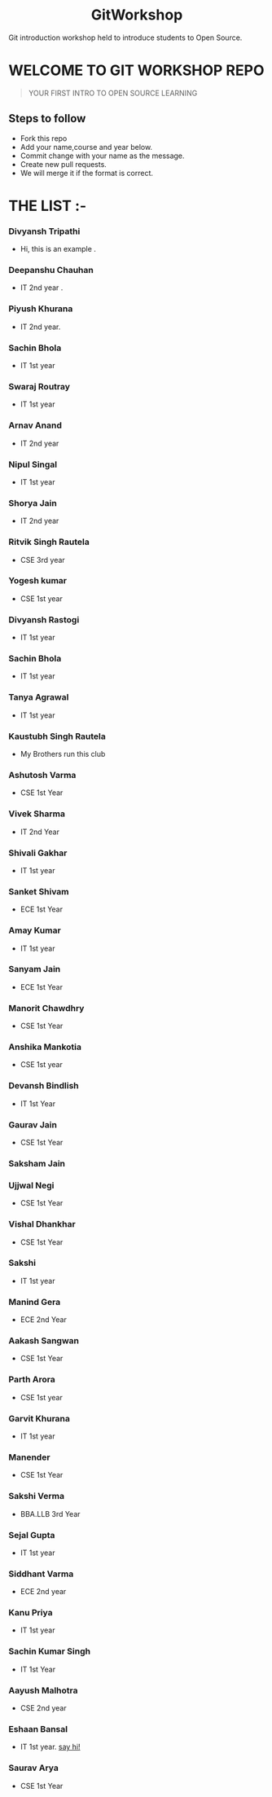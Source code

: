 <h1 align="center">GitWorkshop</h1>

Git introduction workshop held to introduce students to Open Source.

# WELCOME TO GIT WORKSHOP REPO

> YOUR FIRST INTRO TO OPEN SOURCE LEARNING

## Steps to follow
- Fork this repo
- Add your name,course and year below.
- Commit change with your name as the message.
- Create new pull requests.
- We will merge it if the format is correct.

# THE LIST :-

### Divyansh Tripathi
- Hi, this is an example .

### Deepanshu Chauhan
- IT 2nd year .

### Piyush Khurana
- IT 2nd year.

### Sachin Bhola 
- IT 1st year

### Swaraj Routray
- IT 1st year

### Arnav Anand
- IT 2nd year

### Nipul Singal
- IT 1st year

### Shorya Jain
- IT 2nd year

### Ritvik Singh Rautela
- CSE 3rd year

### Yogesh kumar 
- CSE 1st year

### Divyansh Rastogi
- IT 1st year

### Sachin Bhola 
- IT 1st year 

### Tanya Agrawal
- IT 1st year

### Kaustubh Singh Rautela 
- My Brothers run this club

### Ashutosh Varma
- CSE 1st Year

### Vivek Sharma
- IT 2nd Year

### Shivali Gakhar
- IT 1st year

### Sanket Shivam
- ECE 1st Year

### Amay Kumar
- IT 1st year

### Sanyam Jain
- ECE 1st Year

### Manorit Chawdhry 
- CSE 1st Year

### Anshika Mankotia
- CSE 1st year

### Devansh Bindlish
- IT 1st Year

### Gaurav Jain
- CSE 1st Year

### Saksham Jain

### Ujjwal Negi
- CSE 1st Year

### Vishal Dhankhar
- CSE 1st Year

### Sakshi 
- IT 1st year

### Manind Gera
- ECE 2nd Year

### Aakash Sangwan
- CSE 1st Year

### Parth Arora
- CSE 1st year

### Garvit Khurana
- IT 1st year 

### Manender 
- CSE 1st Year

### Sakshi Verma
- BBA.LLB 3rd Year

### Sejal Gupta
- IT 1st year

### Siddhant Varma
- ECE 2nd year

### Kanu Priya
- IT 1st year

### Sachin Kumar Singh
- IT 1st Year

### Aayush Malhotra
- CSE 2nd year

### Eshaan Bansal
- IT 1st year. [say hi!](https://eshaan7.github.io/)

### Saurav Arya
- CSE 1st Year



